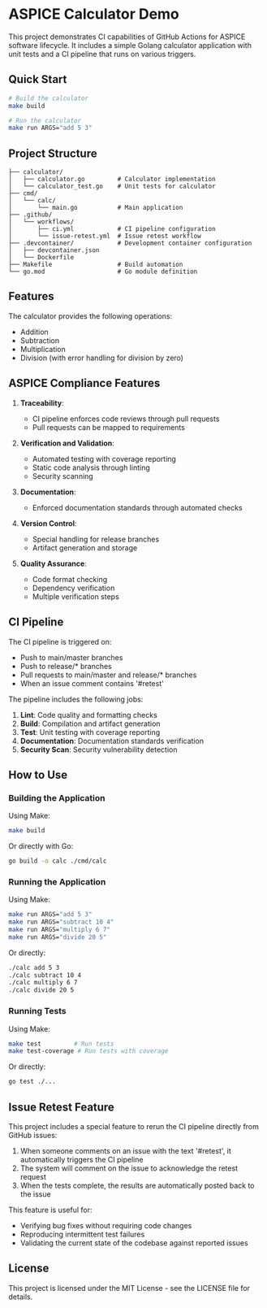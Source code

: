 # ASPICE Calculator Demo

This project demonstrates CI capabilities of GitHub Actions for ASPICE software lifecycle. It includes a simple Golang calculator application with unit tests and a CI pipeline that runs on various triggers.

## Quick Start

```bash
# Build the calculator
make build

# Run the calculator
make run ARGS="add 5 3"
```

## Project Structure

```
├── calculator/
│   ├── calculator.go         # Calculator implementation
│   └── calculator_test.go    # Unit tests for calculator
├── cmd/
│   └── calc/
│       └── main.go           # Main application
├── .github/
│   └── workflows/
│       ├── ci.yml            # CI pipeline configuration
│       └── issue-retest.yml  # Issue retest workflow
├── .devcontainer/            # Development container configuration
│   ├── devcontainer.json
│   └── Dockerfile
├── Makefile                  # Build automation
└── go.mod                    # Go module definition
```

## Features

The calculator provides the following operations:
- Addition
- Subtraction
- Multiplication
- Division (with error handling for division by zero)

## ASPICE Compliance Features

1. **Traceability**: 
   - CI pipeline enforces code reviews through pull requests
   - Pull requests can be mapped to requirements

2. **Verification and Validation**: 
   - Automated testing with coverage reporting
   - Static code analysis through linting
   - Security scanning

3. **Documentation**: 
   - Enforced documentation standards through automated checks

4. **Version Control**: 
   - Special handling for release branches
   - Artifact generation and storage

5. **Quality Assurance**:
   - Code format checking
   - Dependency verification
   - Multiple verification steps

## CI Pipeline

The CI pipeline is triggered on:
- Push to main/master branches
- Push to release/* branches
- Pull requests to main/master and release/* branches
- When an issue comment contains '#retest'

The pipeline includes the following jobs:
1. **Lint**: Code quality and formatting checks
2. **Build**: Compilation and artifact generation
3. **Test**: Unit testing with coverage reporting
4. **Documentation**: Documentation standards verification
5. **Security Scan**: Security vulnerability detection

## How to Use

### Building the Application

Using Make:
```bash
make build
```

Or directly with Go:
```bash
go build -o calc ./cmd/calc
```

### Running the Application

Using Make:
```bash
make run ARGS="add 5 3"
make run ARGS="subtract 10 4"
make run ARGS="multiply 6 7"
make run ARGS="divide 20 5"
```

Or directly:
```bash
./calc add 5 3
./calc subtract 10 4
./calc multiply 6 7
./calc divide 20 5
```

### Running Tests

Using Make:
```bash
make test         # Run tests
make test-coverage # Run tests with coverage
```

Or directly:
```bash
go test ./...
```

## Issue Retest Feature

This project includes a special feature to rerun the CI pipeline directly from GitHub issues:

1. When someone comments on an issue with the text '#retest', it automatically triggers the CI pipeline
2. The system will comment on the issue to acknowledge the retest request
3. When the tests complete, the results are automatically posted back to the issue

This feature is useful for:
- Verifying bug fixes without requiring code changes
- Reproducing intermittent test failures
- Validating the current state of the codebase against reported issues

## License

This project is licensed under the MIT License - see the LICENSE file for details.